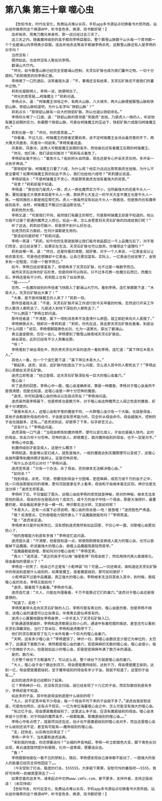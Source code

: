 # 第八集 第三十章 噬心虫
        【告知书友，时代在变化，免费站点难以长存，手机app多书源站点切换看书大势所趋，站长给你推荐的这个换源APP，听书音色多、换源、找书都好使！】
       血斧裕赤、鸳鸯刀魔兄弟身死，那一战已经过去三天了。
       这三天之内，随着魔帅级别的高手都向李杨臣服后，整个飘雪山脉数千山头每一个首领都一个个去碧澜山向李杨表示臣服，连血斧裕赤这等高手都被李杨杀死，这飘雪山脉还有人是李杨的对手吗？
       当然没有！
       既然如此，也自然没有人敢反抗李杨。
       碧澜山大厅内。
       “师兄，如今飘雪山脉已经完全受碧澜山控制，天灵石矿脉也成为我们囊中之物，一切十分顺利。”莉莉微笑的向李杨汇报。
       李杨喝了一口烈酒后，淡笑着摇头道：“不，事情还没有结束，天灵石矿脉还不是我们的囊中之物。”
       莉莉也是聪明人，李杨一说，她便明白了。
       “师兄的意思是……柯锋魔王？”莉莉问道。
       李杨点头，道：“柯锋魔王领地之中，有两大山脉，八大城市，两大山脉便是飘雪山脉和铁釖山脉，铁釖山脉知道吧，为什么名字叫‘铁釖山脉’？”
       莉莉点头：“那铁釖山脉有一巨大的铁釖矿脉，所以也就以铁釖命名。”
       李杨仰头喝了一口酒，道：“铁釖山脉的首领是‘笑面虎’吉旭，乃是虎人一族的人，听说他有魔王前期的实力，称霸整个铁釖山脉，可是在柯锋魔王的压迫下，铁釖矿脉六成是归柯锋魔王的。”
       莉莉也是一惊：“师兄，你的意思是……”
       “你看着，不过几日，柯锋魔王的使者定要前来，说不定柯锋魔王会派出最厉害的手下，两大鹰犬风善弥、风善冷一同前来。”李杨笑着说道。
       风善弥、风善冷，这两人可都是魔王前期的高手。而他身后还有着魔王后期的柯锋魔王。
       “师兄，他们来，我们该如何面对？”莉莉有点着急了。
       李杨却丝毫不担心：“着急什么？船到桥头自然直，现在还是专心开采天灵石吧。多开采一点到手再说。”
       “那铁釖矿脉，柯锋魔王只要了六成，为什么呢？他实力远远比那笑面虎吉旭强，为什么不是全要呢？如果柯锋魔王真的如此不贪心，我们也给他六成吧？”莉莉建议说道。
       李杨却摇头：“不是柯锋魔王不贪心，而是那笑面虎吉旭有着强大的背景。”
       “背景？”莉莉却是不知道。
       李杨道：“那吉旭乃是虎人一族，虎人一族在魔界实力不小，当然最强大的还是牛头人一族，要知道蚩尤大尊原本就是牛头人一族，那妖界七大圣之一的平天大圣牛魔王也是牛头人一族。一般同族的人都是相互帮忙的。虎人一族虽然没有如此牛头人一族嚣张，但是族内也有魔帝级别高手，自然，柯锋魔王不敢过分逼迫那吉旭。”
       莉莉恍然大悟。
       李杨又道：“可是我们不同，虽然我们有霸王的帮忙，可是那柯锋魔王却是不知道的。他以为我不过是个普通的魔界之人而已。如此一来，怎么会愿意将天灵石矿脉的四成给我们呢？”
       听了这话，莉莉绞尽脑汁，却是想不到什么好办法。
       在绝顶的实力面前，任何计谋都是无用的。
       “那该如何是好呢？”莉莉问道。
       李杨一笑道：“莉莉，如今你的生意就能够让我们每月收益超过一千上品魔元石了。对于我们而言，这已经足够了，如果实在无法，天灵石矿脉也可以放弃。你懂得这个道理吗？”
       莉莉自嘲一笑，道：“师兄，还是你看的清楚。就好像，对于一个人来说，一亿美金足以让他衣食无忧，可是他还想赚却十亿美金。让自己更加富有。实际上，一亿美金已经足够了，金钱多到一定程度，只是一个数字而已。”
       如今，李杨已经足够富有了，即使再多了天灵石矿脉，也不过是一堆数字而已。
       虽然天灵石这样的矿石珍贵，但是同样可以购买。只不过多花费一些魔元石而已，而魔元石，李杨还是有不少的。莉莉脸上也有了丝丝笑容。
       “报~~~~~”
       忽然，一名魔将级别的传信者飞快跑入了碧澜山大厅内，看到李杨，连忙单膝跪下道：“木易大人，天灵石矿脉出大事了！”
       “大事，是不是柯锋魔王的人来了？”莉莉一惊。
       那传信者摇头道：“不是，天灵石矿脉开采工作进行到今天早晨的时候，忽然进行开采工作的人数百人都死去了。凡是进入到地下深处的人都死去了。”
       “什么原因？”李杨立即问道。
       那传信者道：“不清楚，属下一得到消息来不及查清什么原因，就立即赶来向大人禀报了。”
       李杨微微点头，随即对一旁莉莉道：“莉莉，你先在这，我去那天灵石矿脉处看看，到底出了什么问题！”说完，李杨便脚踏青色长剑，化为一道黑光，穿出了碧澜山。
       青云速度极快，仅仅一会儿，李杨便到了飘雪山脉南域天灵石矿脉处。
       峡谷深处，此刻已经有不少人聚集在那。
       “呼！”
       李杨落到了峡谷深处中，而负责天灵石开采的遂虎一看到李杨，连忙道：“属下拜见木易大人。”
       其他人一看，也一个个连忙跪下道：“属下拜见木易大人。”
       “都起来，遂虎，说说，这矿脉内到底出了什么问题，怎么进入其中的人都死去了？”李杨此刻心思都在天灵石矿脉。
       遂虎立即答道：“经过查探，这天灵石矿脉深处有一巨大的噬心虫巢穴。”
       噬心虫！
       听了遂虎的回答，李杨心中一震，噬心虫准确来说，算是一种魔兽，李杨对于噬心虫虽然不是很清楚，但是也知道，这噬心虫是一种十分恐怖的魔兽。
       “遂虎，你可知道噬心虫的特点以及弱点所在？”李杨询问道。
       遂虎虽然是李杨属下，但是修炼也是数万年，对于噬心虫这种魔界之人闻之色变的魔兽，却是十分清楚的。
       “禀报木易大人，这噬心虫和平常的魔兽不同，一大群噬心虫只有一个大脑，也就是母虫，其他子虫都是听母虫的命令，子虫是没有思考能力的，完全听从母虫命令。母虫越强大，控制的子虫也就越多。还有……”遂虎说到这，却是停了下来，似乎欲言又止。
       “还有什么？”李杨追问道。
       遂虎深吸一口气道：“当母虫修炼到魔帅境界，便可以变化成人，子虫也是融入体内。此时的母虫，攻击力将十分恐怖。恐怖的骇人，即使魔王，面对魔帅级别的母虫，也不一定是对手。”
       李杨心中巨震。
       到魔帅级别才能变成人，这是什么概念？
       李杨知道，愈是难以变幻成人，就愈是强大，一般的魔兽达到天魔期便可以变成了，这噬心虫居然要等到魔帅期才能辨认，定是恐怖异常。
       “有什么办法可以对付？”李杨问道。
       遂虎苦笑道：“只有一个办法，杀了母虫，否则根本无法解决噬心虫。”
       “如何杀？”
       “找到母虫，杀死，可是，想要找到母虫十分困难，密密麻麻，成百万成千万的虫子之中，找一只母虫那是如何的艰难，更何况就是拿在手上看来，母虫和子虫根本毫无区别，神识也是无法分辨！”遂虎无奈答道。
       李杨听了后，不仅皱起了眉头，这噬心虫给李杨的感觉就是神秘，绝对的神秘，根本无法发现他的弱点，母虫的存在是弱点吗？成百万，成千万的虫子中找一个母虫，那是大海捞针，最重要的是，母虫看起来是子虫一模一样。神识都无法分辨，又能如何呢？
       “木易大人，还有一点属下必须说明，噬心虫的攻击是——吃！是吞噬！”遂虎脸色严肃道。
       “哦？说清楚点。它的吞噬能力很厉害么？下品魔器她能吃吗？”李杨笑道。
       “能！”遂虎肯定道。
       李杨原本只是开玩笑而已，没有想到遂虎竟然有如此回答，不仅心中一震，对那噬心虫更加担心了、
       “他的吞噬能力到底有多强？”李杨连忙追问道。
       遂虎摇头道：“不清楚，但是我知道一点，即使刚刚拥有变换成人能力的噬心虫，也可以吞噬掉下品魔器，听说最强大的噬心虫，吞噬上品魔器简直轻而易举。”
       “连魔器都能吞噬，那如何对付噬心虫呢？”李杨苦笑。
       “真火！”遂虎道，“真正的高手可以用‘袖里乾坤’将母虫收了，然后用体内真火直接炼化。母虫最怕的便是火了！”
       李杨这一刻笑了，他自己不正是有‘小乾坤袋’吗？可是……一切还难说，谁知道这天灵石矿脉中的母虫到底是什么级别的，如果是魔王，或者魔君级别，那可如何是好？
       小乾坤袋不过是中品魔器，真正强大的噬心虫，李杨根本无法将其收入其中，到时候，面临噬心虫的攻击，李杨又能如何？
       “遂虎，跟着我下去看看。”李杨命令道。
       遂虎连忙道：“大人，只能在外围看看，千万不能靠近它们的巢穴。”遂虎对于噬心虫还是很畏惧的。
       “知道了。走吧！”
       李杨笑着带头走向天灵石矿脉的入口，李杨可是有青云的，噬心虫是厉害，但是李杨不相信，这噬心虫的速度可以比拟青云，毕竟青云是仙帝炼有的。
       遂虎小心翼翼地跟在李杨身旁，一步步走入了天灵石矿脉入口。
       矿脉通道很是曲折，李杨和遂虎都是比较小心的，通道中有着挖掘的痕迹，甚至还可以看到天灵石深藏深处，当行了百米后，李杨和遂虎都停下了。
       他们的灵石都发现了在几十米外有着一个巨大的噬心虫巢穴。
       “天啊，这有多少噬心虫？”李杨震惊了，神识一扫，那噬心虫数目至少是亿为单位的，太恐怖了，这通道下面数万米，竟然都是噬心虫的巢穴，密密麻麻的无数的噬心虫，噬心虫很小，每一个仿佛蚊子大小，但是就如此小的噬心虫，却是密密麻麻布满了数万米的通道。
       是的，数万米。
       几乎整个峡谷下方都遍布了，可以这么说，整个峡谷下方就是噬心虫的巢穴。
       “大人，噬心虫子虫个数达到百万，母虫便是魔帅级别，达到千万，母虫便是魔王级别。达到一亿，母虫便是魔君级别，至于魔帝级别的母虫有多少子虫，我就不知道了。这里的子虫有……”
       此刻的遂虎声音已经颤抖了起来。
       亿？李杨神识一扫，还没有完全扫描，就已经发现了十几亿的子虫，而实际数目到底有多少，李杨却是不知道。
       如此多的子虫，其中到底母虫到底是什么级别的呢？
       “大人，说不定其中有不少母虫，每一个母虫平均下来的子虫就不多了。”遂虎自我安慰说道，可是他也明白，这有点不现实，一亿为单位海量噬心虫之中，怎么可能没有强大的噬心虫。
       “有过亿子虫，母虫便是魔君级别了。这里这么多子虫，应该有魔君级别的母虫。噬心虫本来就十分厉害，对于同级的魔界高手，一般都能赢。那魔君级别的噬心虫……”
       李杨心中有点慌了，就是项羽还在这，估计也不是魔君级别的噬心虫对手，而且这里噬心虫什么级别还说不定，甚至有可能有——魔帝级别的噬心虫。
       “走，赶快走，以后再也别来这了！”
       李杨一声令下，当先要和遂虎逃离。
       “来到我的地盘，你还想要逃吗？”尖细的声音响起，李杨一听立即面色大变，脚下青色长剑出现，青云速度陡然提升到极致，化作一道青烟，便要逃出去。
       “轰！”
       李杨狠狠地砸在一看不见的禁制上，随后，李杨便发现自己身体都不能动了，一股强大的骇人的能量已经完全将他固定了……
       （今天受到了打击，极度的打击，555555，大家砸下票票，安慰可怜的番茄吧~~5555，我好可怜啊~~到被窝里哭去了~~）
       如果您喜欢这本书，请来起点中文网www.cmFu.com，章节更多，支持作者，支持正版阅读！（未完待续）
       【告知书友，时代在变化，免费站点难以长存，手机app多书源站点切换看书大势所趋，站长给你推荐的这个换源APP，听书音色多、换源、找书都好使！】